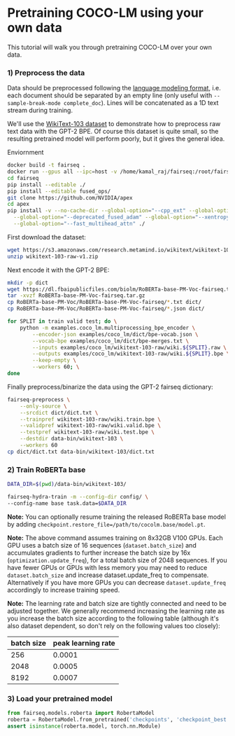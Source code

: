 # Pretraining COCO-LM using your own data

This tutorial will walk you through pretraining COCO-LM over your own data.

### 1) Preprocess the data

Data should be preprocessed following the [language modeling format](/examples/language_model), i.e. each document should be separated by an empty line (only useful with `--sample-break-mode complete_doc`). Lines will be concatenated as a 1D text stream during training.

We'll use the [WikiText-103 dataset](https://www.salesforce.com/products/einstein/ai-research/the-wikitext-dependency-language-modeling-dataset/)
to demonstrate how to preprocess raw text data with the GPT-2 BPE. Of course
this dataset is quite small, so the resulting pretrained model will perform
poorly, but it gives the general idea.

Enviornment
```bash
docker build -t fairseq .
docker run --gpus all --ipc=host -v /home/kamal_raj/fairseq:/root/fairseq -it --rm fairseq
cd fairseq
pip install --editable ./
pip install --editable fused_ops/
git clone https://github.com/NVIDIA/apex
cd apex
pip install -v --no-cache-dir --global-option="--cpp_ext" --global-option="--cuda_ext" \
  --global-option="--deprecated_fused_adam" --global-option="--xentropy" \
  --global-option="--fast_multihead_attn" ./
```


First download the dataset:
```bash
wget https://s3.amazonaws.com/research.metamind.io/wikitext/wikitext-103-raw-v1.zip
unzip wikitext-103-raw-v1.zip
```

Next encode it with the GPT-2 BPE:
```bash
mkdir -p dict
wget https://dl.fbaipublicfiles.com/biolm/RoBERTa-base-PM-Voc-fairseq.tar.gz
tar -xvzf RoBERTa-base-PM-Voc-fairseq.tar.gz
cp RoBERTa-base-PM-Voc/RoBERTa-base-PM-Voc-fairseq/*.txt dict/
cp RoBERTa-base-PM-Voc/RoBERTa-base-PM-Voc-fairseq/*.json dict/

for SPLIT in train valid test; do \
    python -m examples.coco_lm.multiprocessing_bpe_encoder \
        --encoder-json examples/coco_lm/dict/bpe-vocab.json \
        --vocab-bpe examples/coco_lm/dict/bpe-merges.txt \
        --inputs examples/coco_lm/wikitext-103-raw/wiki.${SPLIT}.raw \
        --outputs examples/coco_lm/wikitext-103-raw/wiki.${SPLIT}.bpe \
        --keep-empty \
        --workers 60; \
done
```

Finally preprocess/binarize the data using the GPT-2 fairseq dictionary:
```bash
fairseq-preprocess \
    --only-source \
    --srcdict dict/dict.txt \
    --trainpref wikitext-103-raw/wiki.train.bpe \
    --validpref wikitext-103-raw/wiki.valid.bpe \
    --testpref wikitext-103-raw/wiki.test.bpe \
    --destdir data-bin/wikitext-103 \
    --workers 60
cp dict/dict.txt data-bin/wikitext-103/dict.txt
```

### 2) Train RoBERTa base
```bash
DATA_DIR=$(pwd)/data-bin/wikitext-103/

fairseq-hydra-train -m --config-dir config/ \
--config-name base task.data=$DATA_DIR
```

**Note:** You can optionally resume training the released RoBERTa base model by
adding `checkpoint.restore_file=/path/to/cocolm.base/model.pt`.

**Note:** The above command assumes training on 8x32GB V100 GPUs. Each GPU uses
a batch size of 16 sequences (`dataset.batch_size`) and accumulates gradients to
further increase the batch size by 16x (`optimization.update_freq`), for a total batch size
of 2048 sequences. If you have fewer GPUs or GPUs with less memory you may need
to reduce `dataset.batch_size` and increase dataset.update_freq to compensate.
Alternatively if you have more GPUs you can decrease `dataset.update_freq` accordingly
to increase training speed.

**Note:** The learning rate and batch size are tightly connected and need to be
adjusted together. We generally recommend increasing the learning rate as you
increase the batch size according to the following table (although it's also
dataset dependent, so don't rely on the following values too closely):

batch size | peak learning rate
---|---
256 | 0.0001
2048 | 0.0005
8192 | 0.0007

### 3) Load your pretrained model
```python
from fairseq.models.roberta import RobertaModel
roberta = RobertaModel.from_pretrained('checkpoints', 'checkpoint_best.pt', 'path/to/data')
assert isinstance(roberta.model, torch.nn.Module)
```
